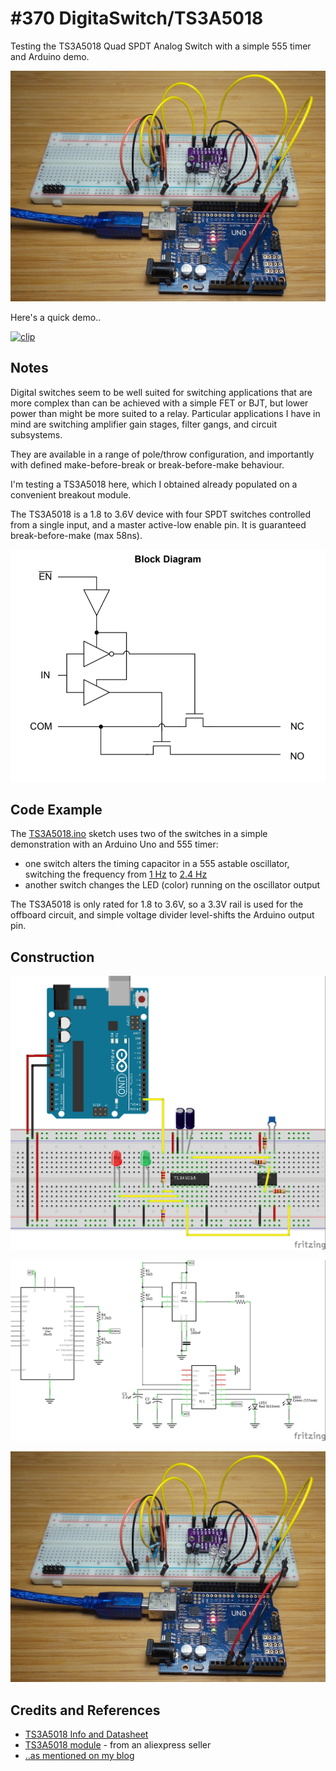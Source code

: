 # #370 DigitaSwitch/TS3A5018

Testing the TS3A5018 Quad SPDT Analog Switch with a simple 555 timer and Arduino demo.

![Build](./assets/TS3A5018_build.jpg?raw=true)

Here's a quick demo..

[![clip](https://img.youtube.com/vi/9xpNcJ_0jvI/0.jpg)](https://www.youtube.com/watch?v=9xpNcJ_0jvI)

## Notes

Digital switches seem to be well suited for switching applications that are more complex than can be achieved with a simple FET or BJT,
but lower power than might be more suited to a relay. Particular applications I have in mind are switching amplifier gain stages,
filter gangs, and circuit subsystems.

They are available in a range of pole/throw configuration, and importantly with defined make-before-break or break-before-make behaviour.

I'm testing a TS3A5018 here, which I obtained already populated on a convenient breakout module.

The TS3A5018 is a 1.8 to 3.6V device with four SPDT switches controlled from a single input, and a master active-low enable pin.
It is guaranteed break-before-make (max 58ns).

![TS3A5018_block_diagram](./assets/TS3A5018_block_diagram.png?raw=true)

## Code Example

The [TS3A5018.ino](./TS3A5018.ino) sketch uses two of the switches in a simple demonstration with an Arduino Uno and 555 timer:

* one switch alters the timing capacitor in a 555 astable oscillator, switching the frequency from [1 Hz](http://visual555.tardate.com/?mode=astable&r1=1&r2=300&c=2.2) to  [2.4 Hz](http://visual555.tardate.com/?mode=astable&r1=1&r2=300&c=1)
* another switch changes the LED (color) running on the oscillator output

The TS3A5018 is only rated for 1.8 to 3.6V, so a 3.3V rail is used for the offboard circuit, and simple voltage divider level-shifts the Arduino output pin.

## Construction

![Breadboard](./assets/TS3A5018_bb.jpg?raw=true)

![Schematic](./assets/TS3A5018_schematic.jpg?raw=true)

![Build](./assets/TS3A5018_build.jpg?raw=true)

## Credits and References

* [TS3A5018 Info and Datasheet](http://www.ti.com/product/TS3A5018)
* [TS3A5018 module](https://www.aliexpress.com/item/5pcs-lot-5018-TS3A5018-10R-Quad-SPDT-Analog-Switch/32818493727.html) - from an aliexpress seller
* [..as mentioned on my blog](https://blog.tardate.com/2018/01/leap370-ts3a5018-digital-switch.html)
